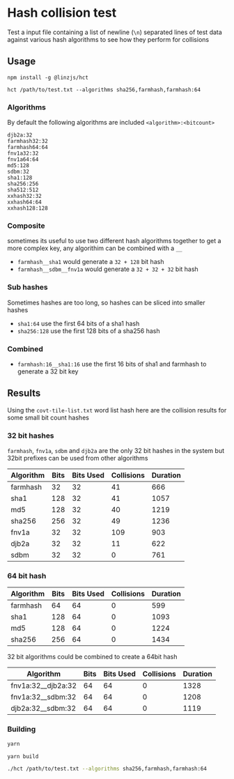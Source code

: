 # Hash collision test

Test a input file containing a list of newline (`\n`) separated lines of test data against various hash algorithms to see how they perform for collisions


## Usage
```
npm install -g @linzjs/hct

hct /path/to/test.txt --algorithms sha256,farmhash,farmhash:64
```

### Algorithms 

By default the following algorithms are included `<algorithm>:<bitcount>`

```
djb2a:32
farmhash32:32
farmhash64:64
fnv1a32:32
fnv1a64:64
md5:128
sdbm:32
sha1:128
sha256:256
sha512:512
xxhash32:32
xxhash64:64
xxhash128:128
```
### Composite
sometimes its useful to use two different hash algorithms together to get a more complex key, any algorithim can be combined with a `__`

- `farmhash__sha1` would generate a `32 + 128` bit hash
- `farmhash__sdbm__fnv1a` would generate a `32 + 32 + 32` bit hash

### Sub hashes

Sometimes hashes are too long, so hashes can be sliced into smaller hashes

- `sha1:64` use the first 64 bits of a sha1 hash
- `sha256:128` use the first 128 bits of a sha256 hash

### Combined

- `farmhash:16__sha1:16` use the first 16 bits of sha1 and farmhash to generate a 32 bit key

## Results

Using the `covt-tile-list.txt` word list hash here are the collision results for some small bit count hashes

### 32 bit hashes
`farmhash`, `fnv1a`, `sdbm` and `djb2a` are the only 32 bit hashes in the system but 32bit prefixes can be used from other algorithms 

|Algorithm|Bits|Bits Used|Collisions|Duration|
|-|-|-|-|-|
|farmhash|32|32|41|666|
|sha1|128|32|41|1057|
|md5|128|32|40|1219|
|sha256|256|32|49|1236|
|fnv1a|32|32|109|903|
|djb2a|32|32|11|622|
|sdbm|32|32|0|761|

### 64 bit hash

|Algorithm|Bits|Bits Used|Collisions|Duration|
|-|-|-|-|-|
|farmhash|64|64|0|599|
|sha1|128|64|0|1093|
|md5|128|64|0|1224|
|sha256|256|64|0|1434|


32 bit algorithms could be combined to create a 64bit hash

|Algorithm|Bits|Bits Used|Collisions|Duration|
|-|-|-|-|-|
|fnv1a:32__djb2a:32|64|64|0|1328|
|fnv1a:32__sdbm:32|64|64|0|1208|
|djb2a:32__sdbm:32|64|64|0|1119|

### Building

```bash
yarn

yarn build

./hct /path/to/test.txt --algorithms sha256,farmhash,farmhash:64
```